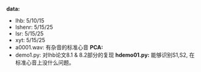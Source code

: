 **data:**
- lhb: 5/10/15
- lshenr: 5/15/25
- lsr: 5/15/25
- xyt: 5/15/25
- a0001.wav: 有杂音的标准心音
**PCA:**
- demo1.py: 对lhb论文8.1 & 8.2部分的复现
**hdemo01.py:**
能够识别S1,S2, 在标准心音上没什么问题。
